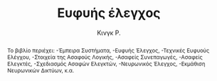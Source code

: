 ---
abstract: 'Το βιβλίο περιέχει: -Έμπειρα Συστήματα, -Ευφυής Έλεγχος, -Τεχνικές Ευφυούς
  Ελέγχου, -Στοιχεία της Ασαφούς Λογικής, -Ασαφείς Συνεπαγωγές, -Ασαφείς Ελεγκτές,
  -Σχεδιασμός Ασαφών Ελεγκτών, -Νευρωνικός Έλεγχος, -Εκμάθιση Νευρωνικών Δικτύων,
  κ.α.'
author: Κινγκ Ρ.
cover: https://static.eudoxus.gr/books/preview/77/cover-18548677.jpg
edition: 1η έκδ.
eudoxusid: '18548677'
isbn: 978-960-418-041-7
layout: bibtex
num_pages: '168'
publisher: ΤΖΙΟΛΑ
ref: isbn_978_960_418_041_7
title: Ευφυής έλεγχος
year: '2004'
---